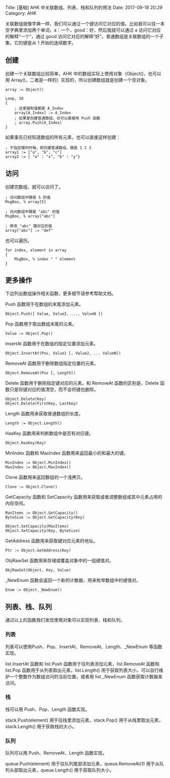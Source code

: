 Title: [基础] AHK 中关联数组、列表、栈和队列的用法
Date: 2017-09-18 20:29
Category: AHK

关联数组就像字典一样，我们可以通过一个键访问它对应的值。比如我可以往一本空字典里添加两个单词，a：一个，good：好，然后我就可以通过 a 访问它对应的解释“一个”，通过 good 访问它对应的解释“好”。普通数组是关联数组的一个子集，它的键是从 1 开始的连续数字。

## 创建

创建一个关联数组比较简单，AHK 中的数组实际上使用对象（Object()，也可以用 Array()，二者是一样的）实现的，所以创建数组就是创建一个空对象。

```
array := Object()

Loop, 10
{
    ; 这里键和值都是 A_Index
    array[A_Index] := A_Index
    ; 如果是创建普通数组，也可以直接用 Push 函数
    ; array.Push(A_Index)
}
```

如果事先已经知道数组的所有元素，也可以直接这样创建：

```
; 不指定键的时候，即创建普通数组，键是 1 2 3
array1 := ["a", "b", "c"]
array2 := { "a" : "x", "b" : "y"}
```

## 访问

创建完数组，就可以访问了。

```
; 访问数组中键是 5 的值
MsgBox, % array[5]

; 访问数组中键是 "abc" 的值
MsgBox, % array["abc"]

; 修改 "abc" 键对应的值
array["abc"] := "def"
```

也可以遍历。

```
for index, element in array
{
    MsgBox, % index " " element
}
```

## 更多操作

下边列出数组操作相关函数，更多细节请参考帮助文档。

Push 函数用于在数组的末尾添加元素。

```
Object.Push([ Value, Value2, ..., ValueN ])
```

Pop 函数用于取出数组末尾的元素。

```
Value := Object.Pop()
```

InsertAt 函数用于在数组的指定位置添加元素。

```
Object.InsertAt(Pos, Value1 [, Value2, ... ValueN])
```

RemoveAt 函数用于删除数组指定位置的元素。

```
Object.RemoveAt(Pos [, Length])
```

Delete 函数用于删除指定键对应的元素。和 RemoveAt 函数的区别是，Delete 函数只是将键对应的值清空，而不会将键也删除。

```
Object.Delete(Key)
Object.Delete(FirstKey, LastKey)
```

Length 函数用来获取普通数组的长度。

```
Length := Object.Length()
```

HasKey 函数用来判断数组中是否有对应键。

```
Object.HasKey(Key)
```

MinIndex 函数和 MaxIndex 函数用来返回最小的和最大的键。

```
MinIndex := Object.MinIndex()
MaxIndex := Object.MaxIndex()
```

Clone 函数用来返回数组的一个浅拷贝。

```
Clone := Object.Clone()
```

GetCapacity 函数和 SetCapacity 函数用来获取或者调整数组或其中元素占用的内存空间。

```
MaxItems := Object.GetCapacity()
ByteSize := Object.GetCapacity(Key)

Object.SetCapacity(MaxItems)
Object.SetCapacity(Key, ByteSize)
```

GetAddress 函数用来获取键对应元素的地址。

```
Ptr := Object.GetAddress(Key)
```

ObjRawSet 函数用来存储或覆盖对象中的一组键值对。

```
ObjRawSet(Object, Key, Value)
```

_NewEnum 函数会返回一个新的计数器，用来枚举数组中的键值对。

```
Enum := Object._NewEnum()
```

## 列表、栈、队列

通过以上的函数我们发现使用对象可以实现列表、栈和队列。

### 列表

列表可以使用Push、Pop、InsertAt、RemoveAt、Length、_NewEnum 等函数实现。

list.InsertAt 函数和 list.Push 函数用于往列表添加元素，list.RemoveAt 函数和 list.Pop 函数用于从列表取出元素，list.Length() 用于获取列表大小，可以自行维护一个整数作为数组访问的当前位置，或者用 list._NewEnum 函数获取计数器来访问。

### 栈

栈可以用 Push、Pop、Length 函数实现。

stack.Push(element) 用于往栈里添加元素，stack.Pop() 用于从栈里取出元素，stack.Length() 用于获取栈的大小。

### 队列

队列可以用 Push、RemoveAt、Length 函数实现。

queue.Push(element) 用于往队列尾部添加元素，queue.RemoveAt(1) 用于从队列头部取出元素，queue.Length() 用于获取队列大小。
